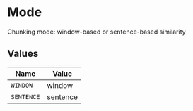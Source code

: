 # Mode

Chunking mode: window-based or sentence-based similarity


## Values

| Name       | Value      |
| ---------- | ---------- |
| `WINDOW`   | window     |
| `SENTENCE` | sentence   |